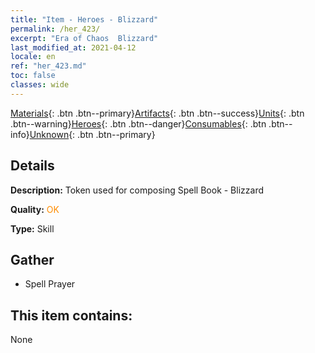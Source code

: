 ```yaml
---
title: "Item - Heroes - Blizzard"
permalink: /her_423/
excerpt: "Era of Chaos  Blizzard"
last_modified_at: 2021-04-12
locale: en
ref: "her_423.md"
toc: false
classes: wide
---
```

 [Materials](/){: .btn .btn--primary}[Artifacts](/Artifacts/){: .btn .btn--success}[Units](/Units/){: .btn .btn--warning}[Heroes](/Heroes/){: .btn .btn--danger}[Consumables](/Consumables/){: .btn .btn--info}[Unknown](/Unknown/){: .btn .btn--primary}

## Details
 **Description:** Token used for composing Spell Book - Blizzard

 **Quality:** <span style="color: #FF8C00">OK</span>

 **Type:** Skill

## Gather

*    Spell Prayer 

## This item contains:

  None

